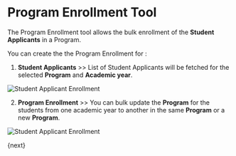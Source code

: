 <!-- add-breadcrumbs -->
# Program Enrollment Tool

The Program Enrollment tool allows the bulk enrollment of the **Student Applicants** in a Program. 


You can create the the Program Enrollment for :

1. **Student Applicants** >> List of Student Applicants will be fetched for the selected **Program** and **Academic year**.

<img class="screenshot" alt="Student Applicant Enrollment" src="/docs/assets/img/education/admission/program-enrollment-tool.gif">

2. **Program Enrollment** >> You can bulk update the **Program** for the students from one academic year to another in the same **Program** or a new **Program**.

<img class="screenshot" alt="Student Applicant Enrollment" src="/docs/assets/img/education/admission/program-enrollment-tool01.gif">

{next}